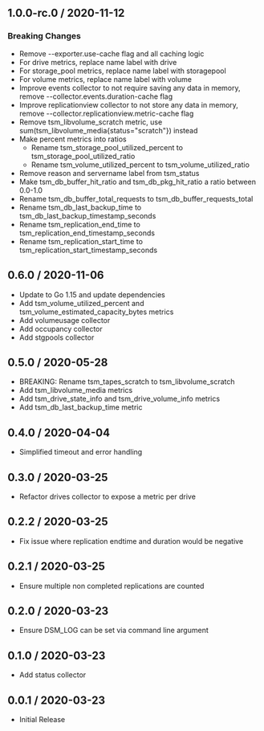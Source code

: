 ## 1.0.0-rc.0 / 2020-11-12

### **Breaking Changes**

* Remove --exporter.use-cache flag and all caching logic
* For drive metrics, replace name label with drive
* For storage_pool metrics, replace name label with storagepool
* For volume metrics, replace name label with volume
* Improve events collector to not require saving any data in memory, remove --collector.events.duration-cache flag
* Improve replicationview collector to not store any data in memory, remove --collector.replicationview.metric-cache flag
* Remove tsm_libvolume_scratch metric, use sum(tsm_libvolume_media{status="scratch"}) instead
* Make percent metrics into ratios
  * Rename tsm_storage_pool_utilized_percent to tsm_storage_pool_utilized_ratio
  * Rename tsm_volume_utilized_percent to tsm_volume_utilized_ratio
* Remove reason and servername label from tsm_status
* Make tsm_db_buffer_hit_ratio and tsm_db_pkg_hit_ratio a ratio between 0.0-1.0
* Rename tsm_db_buffer_total_requests to tsm_db_buffer_requests_total
* Rename tsm_db_last_backup_time to tsm_db_last_backup_timestamp_seconds
* Rename tsm_replication_end_time to tsm_replication_end_timestamp_seconds
* Rename tsm_replication_start_time to tsm_replication_start_timestamp_seconds

## 0.6.0 / 2020-11-06

* Update to Go 1.15 and update dependencies
* Add tsm_volume_utilized_percent and tsm_volume_estimated_capacity_bytes metrics
* Add volumeusage collector
* Add occupancy collector
* Add stgpools collector

## 0.5.0 / 2020-05-28

* BREAKING: Rename tsm_tapes_scratch to tsm_libvolume_scratch
* Add tsm_libvolume_media metrics
* Add tsm_drive_state_info and tsm_drive_volume_info metrics
* Add tsm_db_last_backup_time metric

## 0.4.0 / 2020-04-04

* Simplified timeout and error handling

## 0.3.0 / 2020-03-25

* Refactor drives collector to expose a metric per drive

## 0.2.2 / 2020-03-25

* Fix issue where replication endtime and duration would be negative

## 0.2.1 / 2020-03-25

* Ensure multiple non completed replications are counted

## 0.2.0 / 2020-03-23

* Ensure DSM_LOG can be set via command line argument

## 0.1.0 / 2020-03-23

* Add status collector

## 0.0.1 / 2020-03-23

* Initial Release

